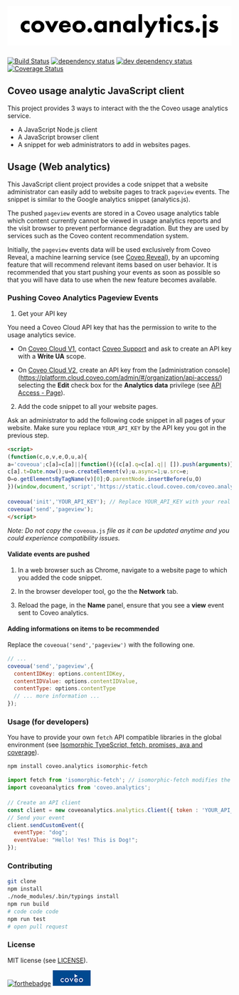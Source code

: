 # ![coveo.analytics](./assets/coveo.analytics.js.png)

[![Build Status](https://travis-ci.org/coveo/coveo.analytics.js.svg?branch=master)](https://travis-ci.org/coveo/coveo.analytics.js)
[![dependency status](https://david-dm.org/coveo/coveo.analytics.js.svg)](https://david-dm.org/coveo/coveo.analytics.js)
[![dev dependency status](https://david-dm.org/coveo/coveo.analytics.js/dev-status.svg)](https://david-dm.org/coveo/coveo.analytics.js#info=devDependencies)
[![Coverage Status](https://coveralls.io/repos/github/coveo/coveo.analytics.js/badge.svg?branch=master)](https://coveralls.io/github/coveo/coveo.analytics.js?branch=master)

## Coveo usage analytic JavaScript client

This project provides 3 ways to interact with the the Coveo usage analytics service.

- A JavaScript Node.js client
- A JavaScript browser client
- A snippet for web administrators to add in websites pages.

## Usage (Web analytics)

This JavaScript client project provides a code snippet that a website administrator can easily add to website pages to track `pageview` events. The snippet is similar to the Google analytics snippet (analytics.js).

The pushed `pageview` events are stored in a Coveo usage analytics table which content currently cannot be viewed in usage analytics reports and the visit browser to prevent performance degradation. But they are used by services such as the Coveo
content recommendation system.

Initially, the `pageview` events data will be used exclusively from Coveo Reveal, a machine learning service (see [Coveo Reveal](http://www.coveo.com/go?dest=cloudhelp&lcid=9&context=177)), by an upcoming feature that will recommend relevant items based on user behavior. It is recommended that you start pushing your events as soon as possible so that you will have data to use when the new feature becomes available.

### Pushing Coveo Analytics Pageview Events

1. Get your API key

  You need a Coveo Cloud API key that has the permission to write to the usage analytics sevice.

  - On [Coveo Cloud V1](https://cloud.coveo.com/), contact [Coveo Support](https://coveocommunity.force.com/) and ask to create an API key with a **Write UA** scope.

  - On [Coveo Cloud V2](https://platform.cloud.coveo.com/), create an API key from the [administration console] (https://platform.cloud.coveo.com/admin/#/organization/api-access/) selecting the **Edit** check box for the **Analytics data** privilege (see [API Access - Page](http://www.coveo.com/go?dest=ccv2ac&context=27)).

2. Add the code snippet to all your website pages.

  Ask an administrator to add the following code snippet in all pages of your website. Make sure you replace `YOUR_API_KEY` by the API key you got in the previous step.

```html
<script>
(function(c,o,v,e,O,u,a){
a='coveoua';c[a]=c[a]||function(){(c[a].q=c[a].q|| []).push(arguments)};
c[a].t=Date.now();u=o.createElement(v);u.async=1;u.src=e;
O=o.getElementsByTagName(v)[0];O.parentNode.insertBefore(u,O)
})(window,document,'script','https://static.cloud.coveo.com/coveo.analytics.js/coveoua.js')

coveoua('init','YOUR_API_KEY'); // Replace YOUR_API_KEY with your real key
coveoua('send','pageview');
</script>
```

_Note: Do not copy the_ `coveoua.js` _file as it can be updated anytime and you could experience compatibility issues._

#### Validate events are pushed

  1. In a web browser such as Chrome, navigate to a website page to which you added the code snippet.

  2. In the browser developer tool, go the the **Network** tab.

  3. Reload the page, in the **Name** panel, ensure that you see a **view** event sent to Coveo analytics.

#### Adding informations on items to be recommended

Replace the `coveoua('send','pageview')` with the following one.
```js
// ...
coveoua('send','pageview',{
  contentIDKey: options.contentIDKey,
  contentIDValue: options.contentIDValue,
  contentType: options.contentType
  // ... more information ...
});
```

### Usage (for developers)

You have to provide your own `fetch` API compatible libraries in the global environment (see [Isomorphic TypeScript, fetch, promises, ava and coverage](http://source.coveo.com/2016/05/11/isomorphic-typescript-ava-w-coverage/)).

```bash
npm install coveo.analytics isomorphic-fetch
```

```js
import fetch from 'isomorphic-fetch'; // isomorphic-fetch modifies the global environment
import coveoanalytics from 'coveo.analytics';

// Create an API client
const client = new coveoanalytics.analytics.Client({ token : 'YOUR_API_KEY'})
// Send your event
client.sendCustomEvent({
  eventType: "dog";
  eventValue: "Hello! Yes! This is Dog!";
});
```

### Contributing

```bash
git clone
npm install
./node_modules/.bin/typings install
npm run build
# code code code
npm run test
# open pull request
```

### License

MIT license (see [LICENSE](LICENSE)).

[![forthebadge](http://forthebadge.com/images/badges/built-with-love.svg)](http://forthebadge.com)
[![coveo](./assets/by-coveo.png)](http://www.coveo.com)

